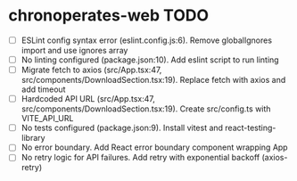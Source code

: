 # chronoperates-web TODO

- [ ] ESLint config syntax error (eslint.config.js:6). Remove globalIgnores import and use ignores array
- [ ] No linting configured (package.json:10). Add eslint script to run linting
- [ ] Migrate fetch to axios (src/App.tsx:47, src/components/DownloadSection.tsx:19). Replace fetch with axios and add timeout
- [ ] Hardcoded API URL (src/App.tsx:47, src/components/DownloadSection.tsx:19). Create src/config.ts with VITE_API_URL
- [ ] No tests configured (package.json:9). Install vitest and react-testing-library
- [ ] No error boundary. Add React error boundary component wrapping App
- [ ] No retry logic for API failures. Add retry with exponential backoff (axios-retry)

